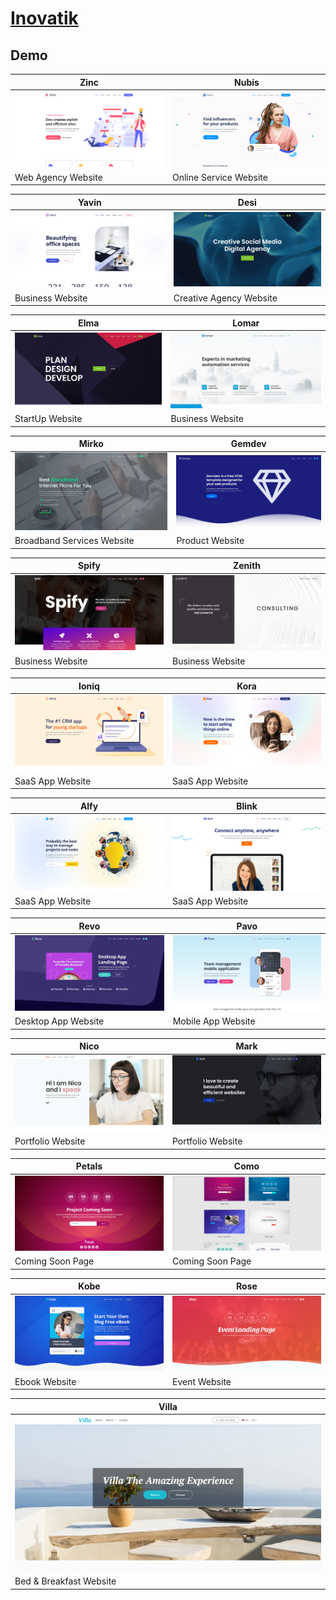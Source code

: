 # [Inovatik](https://inovatik.com/)

## Demo
Zinc | Nubis
--- | ---
[![Zinc](https://raw.githubusercontent.com/World-of-Templates/Inovatik-Free-Templates/main/zSupportImages/Zinc.png)](https://template.fusionsvisual.id/IV/Zinc) | [![Nubis](https://raw.githubusercontent.com/World-of-Templates/Inovatik-Free-Templates/main/zSupportImages/Nubis.png)](https://template.fusionsvisual.id/IV/Nubis)
Web Agency Website | Online Service Website

Yavin | Desi
--- | ---
[![Yavin](https://raw.githubusercontent.com/World-of-Templates/Inovatik-Free-Templates/main/zSupportImages/Yavin.png)](https://template.fusionsvisual.id/IV/Yavin) | [![Desi](https://raw.githubusercontent.com/World-of-Templates/Inovatik-Free-Templates/main/zSupportImages/Desi.png)](https://template.fusionsvisual.id/IV/Desi)
Business Website | Creative Agency Website

Elma | Lomar
--- | ---
[![Elma](https://raw.githubusercontent.com/World-of-Templates/Inovatik-Free-Templates/main/zSupportImages/Elma.png)](https://template.fusionsvisual.id/IV/Elma) | [![Lomar](https://raw.githubusercontent.com/World-of-Templates/Inovatik-Free-Templates/main/zSupportImages/Lomar.png)](https://template.fusionsvisual.id/IV/Lomar)
StartUp Website | Business Website

Mirko | Gemdev
--- | ---
[![Mirko](https://raw.githubusercontent.com/World-of-Templates/Inovatik-Free-Templates/main/zSupportImages/Mirko.png)](https://template.fusionsvisual.id/IV/Mirko) | [![Gemdev](https://raw.githubusercontent.com/World-of-Templates/Inovatik-Free-Templates/main/zSupportImages/Gemdev.png)](https://template.fusionsvisual.id/IV/Gemdev)
Broadband Services Website | Product Website

Spify | Zenith
--- | ---
[![Spify](https://raw.githubusercontent.com/World-of-Templates/Inovatik-Free-Templates/main/zSupportImages/Spify.png)](https://template.fusionsvisual.id/IV/Spify) | [![Zenith](https://raw.githubusercontent.com/World-of-Templates/Inovatik-Free-Templates/main/zSupportImages/Zenith.png)](https://template.fusionsvisual.id/IV/Zenith)
Business Website | Business Website

Ioniq | Kora
--- | ---
[![Ioniq](https://raw.githubusercontent.com/World-of-Templates/Inovatik-Free-Templates/main/zSupportImages/Ioniq.png)](https://template.fusionsvisual.id/IV/Ioniq) | [![Kora](https://raw.githubusercontent.com/World-of-Templates/Inovatik-Free-Templates/main/zSupportImages/Kora.png)](https://template.fusionsvisual.id/IV/Kora)
SaaS App Website | SaaS App Website

Alfy | Blink
--- | ---
[![Alfy](https://raw.githubusercontent.com/World-of-Templates/Inovatik-Free-Templates/main/zSupportImages/Alfy.png)](https://template.fusionsvisual.id/IV/Alfy) | [![Blink](https://raw.githubusercontent.com/World-of-Templates/Inovatik-Free-Templates/main/zSupportImages/Blink.png)](https://template.fusionsvisual.id/IV/Blink)
SaaS App Website | SaaS App Website

Revo | Pavo
--- | ---
[![Revo](https://raw.githubusercontent.com/World-of-Templates/Inovatik-Free-Templates/main/zSupportImages/Revo.png)](https://template.fusionsvisual.id/IV/Revo) | [![Pavo](https://raw.githubusercontent.com/World-of-Templates/Inovatik-Free-Templates/main/zSupportImages/Pavo.png)](https://template.fusionsvisual.id/IV/Pavo)
Desktop App Website | Mobile App Website

Nico | Mark
--- | ---
[![Nico](https://raw.githubusercontent.com/World-of-Templates/Inovatik-Free-Templates/main/zSupportImages/Nico.png)](https://template.fusionsvisual.id/IV/Nico) | [![Mark](https://raw.githubusercontent.com/World-of-Templates/Inovatik-Free-Templates/main/zSupportImages/Mark.png)](https://template.fusionsvisual.id/IV/Mark)
Portfolio Website | Portfolio Website

Petals | Como
--- | ---
[![Petals](https://raw.githubusercontent.com/World-of-Templates/Inovatik-Free-Templates/main/zSupportImages/Petals.png)](https://template.fusionsvisual.id/IV/Petals) | [![como](https://raw.githubusercontent.com/World-of-Templates/Inovatik-Free-Templates/main/zSupportImages/Como.png)](https://template.fusionsvisual.id/IV/Como)
Coming Soon Page | Coming Soon Page

Kobe | Rose
--- | ---
[![Kobe](https://raw.githubusercontent.com/World-of-Templates/Inovatik-Free-Templates/main/zSupportImages/Kobe.png)](https://template.fusionsvisual.id/IV/Kobe) | [![Rose](https://raw.githubusercontent.com/World-of-Templates/Inovatik-Free-Templates/main/zSupportImages/Rose.png)](https://template.fusionsvisual.id/IV/Rose)
Ebook Website | Event Website

Villa |
--- |
[![Villa](https://raw.githubusercontent.com/World-of-Templates/Inovatik-Free-Templates/main/zSupportImages/Villa.png)](https://template.fusionsvisual.id/IV/Villa) |
Bed & Breakfast Website |